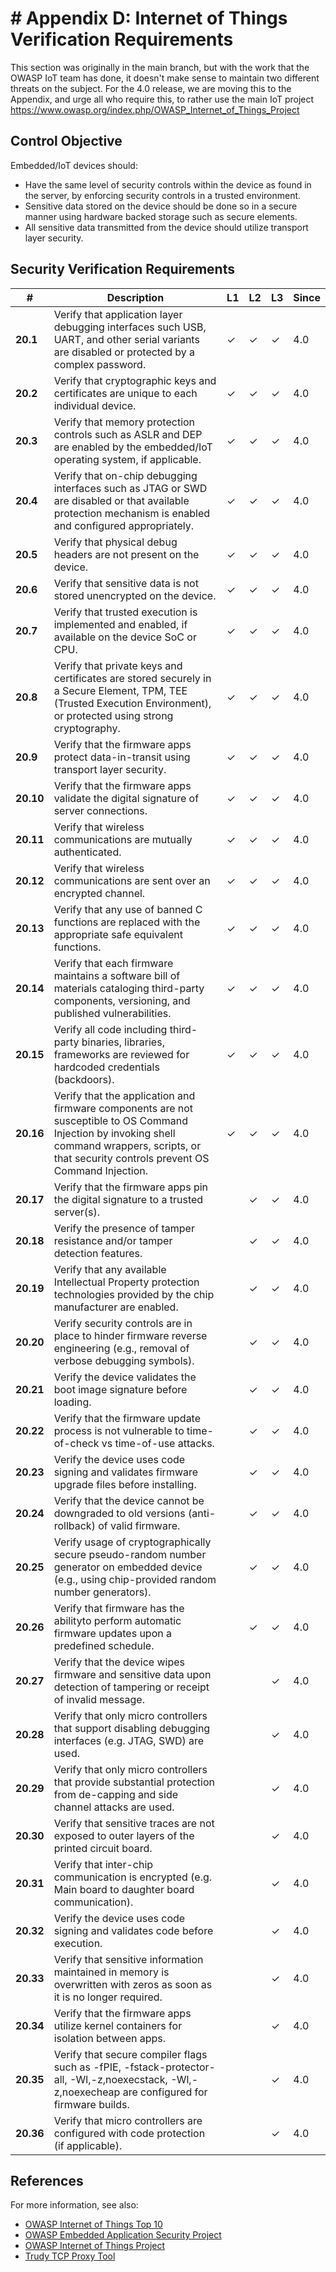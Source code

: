 # # Appendix D: Internet of Things Verification Requirements

This section was originally in the main branch, but with the work that the OWASP IoT team has done, it doesn't make sense to maintain two different threats on the subject. For the 4.0 release, we are moving this to the Appendix, and urge all who require this, to rather use the main IoT project https://www.owasp.org/index.php/OWASP_Internet_of_Things_Project
## Control Objective

Embedded/IoT devices should:

* Have the same level of security controls within the device as found in the server, by enforcing security controls in a trusted environment.
* Sensitive data stored on the device should be done so in a secure manner using hardware backed storage such as secure elements.
* All sensitive data transmitted from the device should utilize transport layer security.

## Security Verification Requirements

| # | Description | L1 | L2 | L3 | Since |
| --- | --- | --- | --- | -- | -- |
| **20.1** | Verify that application layer debugging interfaces such USB, UART, and other serial variants are disabled or protected by a complex password. | ✓ | ✓ | ✓ | 4.0 |
| **20.2** | Verify that cryptographic keys and certificates are unique to each individual device. | ✓ | ✓ | ✓ | 4.0 |
| **20.3** | Verify that memory protection controls such as ASLR and DEP are enabled by the embedded/IoT operating system, if applicable. | ✓ | ✓ | ✓ | 4.0 |
| **20.4** | Verify that on-chip debugging interfaces such as JTAG or SWD are disabled or that available protection mechanism is enabled and configured appropriately. | ✓ | ✓ | ✓ | 4.0 |
| **20.5** | Verify that physical debug headers are not present on the device. | ✓ | ✓ | ✓ | 4.0 |
| **20.6** | Verify that sensitive data is not stored unencrypted on the device. | ✓ | ✓ | ✓ | 4.0 |
| **20.7** | Verify that trusted execution is implemented and enabled, if available on the device SoC or CPU. | ✓ | ✓ | ✓ | 4.0 |
| **20.8** | Verify that private keys and certificates are stored securely in a Secure Element, TPM, TEE (Trusted Execution Environment), or protected using strong cryptography. | ✓ | ✓ | ✓ | 4.0 |
| **20.9** | Verify that the firmware apps protect data-in-transit using transport layer security. | ✓ | ✓ | ✓ | 4.0 |
| **20.10** | Verify that the firmware apps validate the digital signature of server connections. | ✓ | ✓ | ✓ | 4.0 |
| **20.11** | Verify that wireless communications are mutually authenticated. | ✓ | ✓ | ✓ | 4.0 |
| **20.12** | Verify that wireless communications are sent over an encrypted channel.  | ✓ | ✓ | ✓ | 4.0 |
| **20.13** | Verify that any use of banned C functions are replaced with the appropriate safe equivalent functions. | ✓ | ✓ | ✓ | 4.0 |
| **20.14** | Verify that each firmware maintains a software bill of materials cataloging third-party components, versioning, and published vulnerabilities. | ✓ | ✓ | ✓ | 4.0 |
| **20.15** | Verify all code including third-party binaries, libraries, frameworks are reviewed for hardcoded credentials (backdoors). | ✓ | ✓ | ✓ | 4.0 |
| **20.16** | Verify that the application and firmware components are not susceptible to OS Command Injection by invoking shell command wrappers, scripts, or that security controls prevent OS Command Injection. | ✓ | ✓ | ✓ | 4.0 |
| **20.17** | Verify that the firmware apps pin the digital signature to a trusted server(s). |  | ✓ | ✓ | 4.0 |
| **20.18** | Verify the presence of tamper resistance and/or tamper detection features. |  | ✓ | ✓ | 4.0 |
| **20.19** | Verify that any available Intellectual Property protection technologies provided by the chip manufacturer are enabled. |  | ✓ | ✓ | 4.0 |
| **20.20** | Verify security controls are in place to hinder firmware reverse engineering (e.g., removal of verbose debugging symbols). |  | ✓ | ✓ | 4.0 |
| **20.21** | Verify the device validates the boot image signature before loading. |  | ✓ | ✓ | 4.0 |
| **20.22** | Verify that the firmware update process is not vulnerable to time-of-check vs time-of-use attacks. |  | ✓ | ✓ | 4.0 |
| **20.23** | Verify the device uses code signing and validates firmware upgrade files before installing. |  | ✓ | ✓ | 4.0 |
| **20.24** | Verify that the device cannot be downgraded to old versions (anti-rollback) of valid firmware. |  | ✓ | ✓ | 4.0 |
| **20.25** | Verify usage of cryptographically secure pseudo-random number generator on embedded device (e.g., using chip-provided random number generators). |  | ✓ | ✓ | 4.0 |
| **20.26** | Verify that firmware has the abilityto perform automatic firmware updates upon a predefined schedule. |  | ✓ | ✓ | 4.0 |
| **20.27** | Verify that the device wipes firmware and sensitive data upon detection of tampering or receipt of invalid message. |  |  | ✓ | 4.0 |
| **20.28** | Verify that only micro controllers that support disabling debugging interfaces (e.g. JTAG, SWD) are used. |  |  | ✓ | 4.0 |
| **20.29** | Verify that only micro controllers that provide substantial protection from de-capping and side channel attacks are used. |  |  | ✓ | 4.0 |
| **20.30** | Verify that sensitive traces are not exposed to outer layers of the printed circuit board. |  |  | ✓ | 4.0 |
| **20.31** | Verify that inter-chip communication is encrypted (e.g. Main board to daughter board communication). |  |  | ✓ | 4.0 |
| **20.32** | Verify the device uses code signing and validates code before execution. |  |  | ✓ | 4.0 |
| **20.33** | Verify that sensitive information maintained in memory is overwritten with zeros as soon as it is no longer required. |  |  | ✓ | 4.0 |
| **20.34** | Verify that the firmware apps utilize kernel containers for isolation between apps. |  |  | ✓ | 4.0 |
| **20.35** | Verify that secure compiler flags such as -fPIE, -fstack-protector-all, -Wl,-z,noexecstack, -Wl,-z,noexecheap are configured for firmware builds. |  |  | ✓ | 4.0 |
| **20.36** | Verify that micro controllers are configured with code protection (if applicable). |  |  | ✓ | 4.0 |


## References

For more information, see also:

* [OWASP Internet of Things Top 10](https://www.owasp.org/images/7/71/Internet_of_Things_Top_Ten_2014-OWASP.pdf)
* [OWASP Embedded Application Security Project](https://www.owasp.org/index.php/OWASP_Embedded_Application_Security)
* [OWASP Internet of Things Project](https://www.owasp.org/index.php/OWASP_Internet_of_Things_Project)
* [Trudy TCP Proxy Tool](https://github.com/praetorian-inc/trudy)
